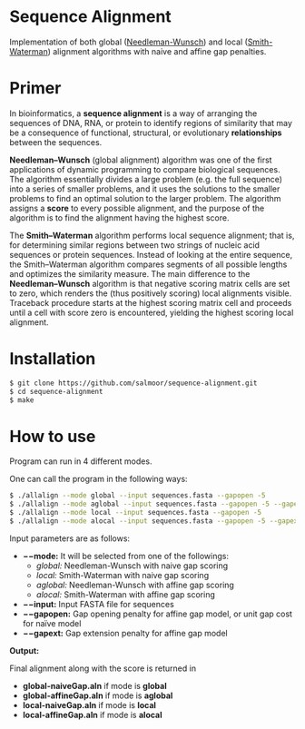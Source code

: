 # Sequence Alignment

Implementation of both global ([Needleman-Wunsch](https://en.wikipedia.org/wiki/Needleman%E2%80%93Wunsch_algorithm)) and local ([Smith-Waterman](https://en.wikipedia.org/wiki/Smith%E2%80%93Waterman_algorithm)) alignment algorithms with naive and affine gap penalties.

# Primer

In bioinformatics, a **sequence alignment** is a way of arranging the sequences of DNA, RNA, or protein to identify regions of similarity that may be a consequence of functional, structural, or evolutionary **relationships** between the sequences.

**Needleman–Wunsch** (global alignment) algorithm was one of the first applications of dynamic programming to compare biological sequences. The algorithm essentially divides a large problem (e.g. the full sequence) into a series of smaller problems, and it uses the solutions to the smaller problems to find an optimal solution to the larger problem. The algorithm assigns a **score** to every possible alignment, and the purpose of the algorithm is to find the alignment having the highest score.

The **Smith–Waterman** algorithm performs local sequence alignment; that is, for determining similar regions between two strings of nucleic acid sequences or protein sequences. Instead of looking at the entire sequence, the Smith–Waterman algorithm compares segments of all possible lengths and optimizes the similarity measure. The main difference to the **Needleman–Wunsch** algorithm is that negative scoring matrix cells are set to zero, which renders the (thus positively scoring) local alignments visible. Traceback procedure starts at the highest scoring matrix cell and proceeds until a cell with score zero is encountered, yielding the highest scoring local alignment. 

# Installation

```bash
$ git clone https://github.com/salmoor/sequence-alignment.git
$ cd sequence-alignment
$ make
```

# How to use

Program can run in 4 different modes.

One can call the program in the following ways:

```bash
$ ./allalign --mode global --input sequences.fasta --gapopen -5
$ ./allalign --mode aglobal --input sequences.fasta --gapopen -5 --gapext -2
$ ./allalign --mode local --input sequences.fasta --gapopen -5
$ ./allalign --mode alocal --input sequences.fasta --gapopen -5 --gapext -2
```

Input parameters are as follows:

- **−−mode:** It will be selected from one of the followings:
  - *global:* Needleman-Wunsch with naive gap scoring
  - *local:* Smith-Waterman with naive gap scoring
  - *aglobal:* Needleman-Wunsch with affine gap scoring
  - *alocal:* Smith-Waterman with affine gap scoring
- **−−input:** Input FASTA file for sequences
- **−−gapopen:** Gap opening penalty for affine gap model, or unit gap cost for naı̈ve model
- **−−gapext:** Gap extension penalty for affine gap model



**Output:**

Final alignment along with the score is returned in

- **global-naiveGap.aln** if mode is **global**
- **global-affineGap.aln** if mode is **aglobal**
- **local-naiveGap.aln** if mode is **local**
- **local-affineGap.aln** if mode is **alocal**

